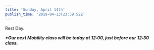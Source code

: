 ```yaml
---
title: 'Sunday, April 14th'
publish_time: '2019-04-13T23:59:52Z'
---
```


Rest Day.

***\*Our next Mobility class will be today at 12:00, just before our
12:30 class.***

